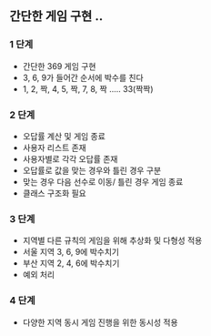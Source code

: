 ## 간단한 게임 구현 ..



### 1 단계
- 간단한 369 게임 구현
- 3, 6, 9가 들어간 순서에 박수를 친다
- 1, 2, 짝, 4, 5, 짝, 7, 8, 짝 ..... 33(짝짝)




### 2 단계
- 오답률 계산 및 게임 종료
- 사용자 리스트 존재
- 사용자별로 각각 오답률 존재
- 오답률로 값을 맞는 경우와 틀린 경우 구분
- 맞는 경우 다음 선수로 이동/ 틀린 경우 게임 종료
- 클래스 구조화 필요





### 3 단계
- 지역별 다른 규칙의 게임을 위해 추상화 및 다형성 적용
- 서울 지역 3, 6, 9에 박수치기
- 부산 지역 2, 4, 6에 박수치기
- 예외 처리



### 4 단계
- 다양한 지역 동시 게임 진행을 위한 동시성 적용
